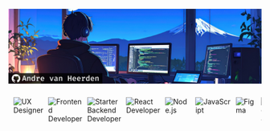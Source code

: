 ![banner](./assets/header.png)

<p align="center">
  <div style="display: flex; overflow-x: auto; gap: 10px; padding: 10px;">
    <img src="https://img.shields.io/badge/UX%20Designer-FFD700?style=flat-square&logo=figma&logoColor=black" alt="UX Designer" />
    <img src="https://img.shields.io/badge/Frontend%20Developer-00BFFF?style=flat-square&logo=react&logoColor=white" alt="Frontend Developer" />
    <img src="https://img.shields.io/badge/Starter%20Backend%20Developer-00BFFF?style=flat-square&logo=node.js&logoColor=white" alt="Starter Backend Developer" />
    <img src="https://img.shields.io/badge/React%20Developer-61DAFB?style=flat-square&logo=react&logoColor=black" alt="React Developer" />
    <img src="https://img.shields.io/badge/Node.js-339933?style=flat-square&logo=node.js&logoColor=white" alt="Node.js" />
    <img src="https://img.shields.io/badge/JavaScript-F7DF1E?style=flat-square&logo=javascript&logoColor=black" alt="JavaScript" />
    <img src="https://img.shields.io/badge/Figma-F24E1E?style=flat-square&logo=figma&logoColor=white" alt="Figma" />
    <img src="https://img.shields.io/badge/Loves%20UX%20%26%20UI-FF69B4?style=flat-square&logo=figma&logoColor=white" alt="Loves UX & UI Design" />
    <img src="https://img.shields.io/badge/CSS-1572B6?style=flat-square&logo=css3&logoColor=white" alt="CSS" />
    <img src="https://img.shields.io/badge/SQL-4479A1?style=flat-square&logo=postgresql&logoColor=white" alt="SQL Databases" />
    <img src="https://img.shields.io/badge/NoSQL-003B57?style=flat-square&logo=mongodb&logoColor=white" alt="NoSQL Databases" />
  </div>
</p>


<!--
**andrevanheerden/andrevanheerden** is a ✨ _special_ ✨ repository because its `README.md` (this file) appears on your GitHub profile.

Here are some ideas to get you started:

- 🔭 I’m currently working on ...
- 🌱 I’m currently learning ...
- 👯 I’m looking to collaborate on ...
- 🤔 I’m looking for help with ...
- 💬 Ask me about ...
- 📫 How to reach me: ...
- 😄 Pronouns: ...
- ⚡ Fun fact: ...
-->
